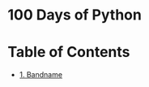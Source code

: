 # 100 Days of Python
# Table of Contents
- [1. Bandname](https://github.com/leigh90/100daysofPython/tree/master/day1)
